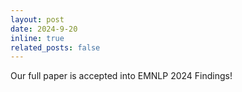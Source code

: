 ```yaml
---
layout: post
date: 2024-9-20
inline: true
related_posts: false
---
```


Our full paper is accepted into EMNLP 2024 Findings!